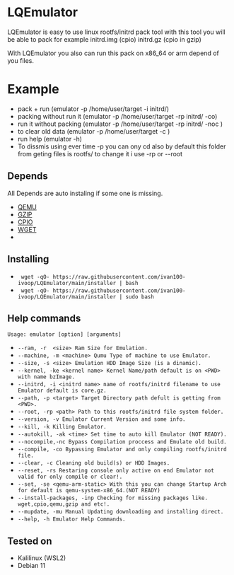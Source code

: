 
# LQEmulator

LQEmulator is easy to use linux rootfs/initrd pack tool with this tool you will be able to pack for example initrd.img (cpio) initrd.gz (cpio in gzip)

With LQEmulator you also can run this pack on x86_64 or arm depend of you files.

# Example
- pack + run (emulator -p /home/user/target -i initrd/)
- packing without run it (emulator -p /home/user/target -rp initrd/ -co)
- run it without packing (emulator -p /home/user/target -rp initrd/ -noc )
- to clear old data (emulator -p /home/user/target -c )
- run help (emulator -h)
- To dissmis using ever time -p <path> you can ony cd <path> also by default this folder from geting files is rootfs/ to change it i use -rp <folder> or --root <folder> 
## Depends
All Depends are auto instaling if some one is missing.
 - [QEMU](https://en.wikipedia.org/wiki/QEMU)
 - [GZIP](https://en.wikipedia.org/wiki/Gzip)
 - [CPIO](https://en.wikipedia.org/wiki/Cpio)
 - [WGET](https://en.wikipedia.org/wiki/Wget)
 - 

## Installing
- ` wget -qO- https://raw.githubusercontent.com/ivan100-ivoop/LQEmulator/main/installer | bash`
- ` wget -qO- https://raw.githubusercontent.com/ivan100-ivoop/LQEmulator/main/installer | sudo bash`

## Help commands
`Usage: emulator [option] [arguments]`

- `--ram, -r  <size> Ram Size for Emulation.`
- `--machine, -m <machine> Qumu Type of machine to use Emulator.`
- `--size, -s <size> Emulation HDD Image Size (is a dinamic).`
- `--kernel, -ke <kernel name> Kernel Name/path default is on <PWD> with name bzImage.`
- `--initrd, -i <initrd name> name of rootfs/initrd filename to use Emulator default is core.gz.`
- `--path, -p <target> Target Directory path defult is getting from <PWD>.`
- `--root, -rp <path> Path to this rootfs/initrd file system folder.`
- `--version, -v Emulator Current Version and some info.`
- `--kill, -k Killing Emulator.`
- `--autokill, -ak <time> Set time to auto kill Emulator (NOT READY).`
- `--nocompile,-nc Bypass Compilation proccess and Emulate old build.`
- `--compile, -co Bypassing Emulator and only compiling rootfs/initrd file.`
- `--clear, -c Cleaning old build(s) or HDD Images.`
- `--reset, -rs Restaring console only active on end Emulator not valid for only compile or clear!.`
- `--set, -se <qemu-arm-static> With this you can change Startup Arch for default is qemu-system-x86_64.(NOT READY)`
- `--install-packages, -inp Checking for missing packages like. wget,cpio,qemu,gzip and etc!.`
- `--mupdate, -mu Manual Updating downloading and installing direct.`
- `--help, -h Emulator Help Commands.`

## Tested on 
- Kalilinux (WSL2)
- Debian 11
